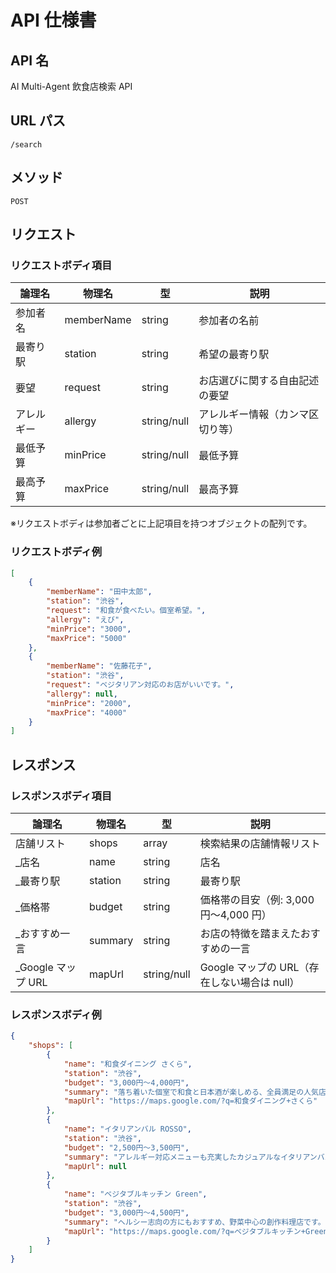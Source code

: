 # API 仕様書

## API 名

AI Multi-Agent 飲食店検索 API

## URL パス

`/search`

## メソッド

`POST`

## リクエスト

### リクエストボディ項目

| 論理名     | 物理名     | 型          | 説明                             |
| ---------- | ---------- | ----------- | -------------------------------- |
| 参加者名   | memberName | string      | 参加者の名前                     |
| 最寄り駅   | station    | string      | 希望の最寄り駅                   |
| 要望       | request    | string      | お店選びに関する自由記述の要望   |
| アレルギー | allergy    | string/null | アレルギー情報（カンマ区切り等） |
| 最低予算   | minPrice   | string/null | 最低予算                         |
| 最高予算   | maxPrice   | string/null | 最高予算                         |

※リクエストボディは参加者ごとに上記項目を持つオブジェクトの配列です。

### リクエストボディ例

```json
[
	{
		"memberName": "田中太郎",
		"station": "渋谷",
		"request": "和食が食べたい。個室希望。",
		"allergy": "えび",
		"minPrice": "3000",
		"maxPrice": "5000"
	},
	{
		"memberName": "佐藤花子",
		"station": "渋谷",
		"request": "ベジタリアン対応のお店がいいです。",
		"allergy": null,
		"minPrice": "2000",
		"maxPrice": "4000"
	}
]
```

## レスポンス

### レスポンスボディ項目

| 論理名              | 物理名  | 型          | 説明                                         |
| ------------------- | ------- | ----------- | -------------------------------------------- |
| 店舗リスト          | shops   | array       | 検索結果の店舗情報リスト                     |
| \_店名              | name    | string      | 店名                                         |
| \_最寄り駅          | station | string      | 最寄り駅                                     |
| \_価格帯            | budget  | string      | 価格帯の目安（例: 3,000 円〜4,000 円）       |
| \_おすすめ一言      | summary | string      | お店の特徴を踏まえたおすすめの一言           |
| \_Google マップ URL | mapUrl  | string/null | Google マップの URL（存在しない場合は null） |

### レスポンスボディ例

```json
{
	"shops": [
		{
			"name": "和食ダイニング さくら",
			"station": "渋谷",
			"budget": "3,000円〜4,000円",
			"summary": "落ち着いた個室で和食と日本酒が楽しめる、全員満足の人気店です。",
			"mapUrl": "https://maps.google.com/?q=和食ダイニング+さくら"
		},
		{
			"name": "イタリアンバル ROSSO",
			"station": "渋谷",
			"budget": "2,500円〜3,500円",
			"summary": "アレルギー対応メニューも充実したカジュアルなイタリアンバル。",
			"mapUrl": null
		},
		{
			"name": "ベジタブルキッチン Green",
			"station": "渋谷",
			"budget": "3,000円〜4,500円",
			"summary": "ヘルシー志向の方にもおすすめ、野菜中心の創作料理店です。",
			"mapUrl": "https://maps.google.com/?q=ベジタブルキッチン+Green"
		}
	]
}
```
